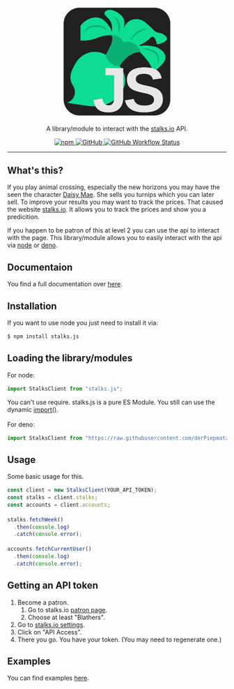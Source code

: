 <div align="center">
  <img src="images/logo.svg" width="256"/>
  <br>
  <p>A library/module to interact with the <a href="https://stalks.io/">stalks.io</a> API.</p>
  <a href="https://www.npmjs.com/package/stalks.js">
    <img alt="npm" src="https://img.shields.io/npm/v/stalks.js?style=for-the-badge&logo=npm">
  </a>
  <a href="https://www.github.com/derPiepmat/stalks.js">
    <img alt="GitHub" src="https://img.shields.io/github/license/derPiepmatz/stalks.js?style=for-the-badge">
  </a>
  <a href="https://www.github.com/derPiepmat/stalks.js">
    <img alt="GitHub Workflow Status" src="https://img.shields.io/github/workflow/status/derPiepmatz/stalks.js/Node.js Package?style=for-the-badge&logo=github">
  </a>
</div>

---

## What's this?

If you play animal crossing, especially the new horizons you may have the seen the character [Daisy Mae](https://animalcrossing.fandom.com/wiki/Daisy_Mae). She sells you turnips which you can later sell. To improve your results you may want to track the prices. That caused the website [stalks.io](https://stalks.io). It allows you to track the prices and show you a predicition.

If you happen to be patron of this at level 2 you can use the api to interact with the page. This library/module allows you to easily interact with the api via [node](https://nodejs.org/) or [deno](https://deno.land).


## Documentaion

You find a full documentation over [here](https://derPiepmatz.github.io/stalks.js).


## Installation

If you want to use node you just need to install it via:
```sh
$ npm install stalks.js
```


## Loading the library/modules

For node:
```js
import StalksClient from "stalks.js";
```
You can't use require. stalks.js is a pure ES Module. You still can use the dynamic [import()](https://nodejs.org/api/esm.html#esm_import_expressions).
\
\
For deno:
```js
import StalksClient from "https://raw.githubusercontent.com/derPiepmatz/stalks.js/master/mod.ts";
```


## Usage

Some basic usage for this.
```js
const client = new StalksClient(YOUR_API_TOKEN);
const stalks = client.stalks;
const accounts = client.accounts;

stalks.fetchWeek()
  .then(console.log)
  .catch(console.error);
  
accounts.fetchCurrentUser()
  .then(console.log)
  .catch(console.error);
```


## Getting an API token

1. Become a patron.
    1. Go to stalks.io [patron page](https://www.patreon.com/join/stalks?).
    2. Choose at least "Blathers".
2. Go to [stalks.io settings](https://stalks.io/settings).
3. Click on "API Access".
4. There you go. You have your token. (You may need to regenerate one.)


## Examples

You can find examples [here](https://github.com/derPiepmatz/stalks.js/tree/master/examples).
